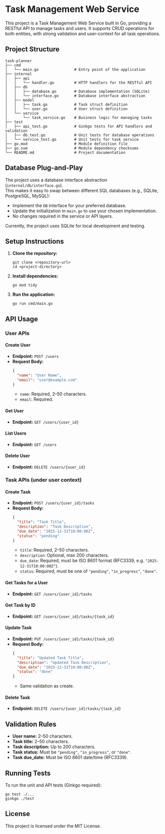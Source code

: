 # Task Management Web Service

This project is a Task Management Web Service built in Go, providing a RESTful API to manage tasks and users. It supports CRUD operations for both entities, with strong validation and user-context for all task operations.

## Project Structure

```
task-planner
├── cmd
│   └── main.go                # Entry point of the application
├── internal
│   ├── api
│   │   └── handler.go         # HTTP handlers for the RESTful API
│   ├── db
│   │   ├── database.go        # Database implementation (SQLite)
│   │   └── interface.go       # Database interface abstraction
│   ├── model
│   │   ├── task.go            # Task struct definition
│   │   └── user.go            # User struct definition
│   └── service
│       └── task_service.go    # Business logic for managing tasks
├── test
│   ├── api_test.go            # Ginkgo tests for API handlers and validation
│   ├── db_test.go             # Unit tests for database operations
│   └── service_test.go        # Unit tests for task service
├── go.mod                     # Module definition file
├── go.sum                     # Module dependency checksums
└── README.md                  # Project documentation
```

## Database Plug-and-Play

The project uses a database interface abstraction (`internal/db/interface.go`).  
This makes it easy to swap between different SQL databases (e.g., SQLite, PostgreSQL, MySQL):

- Implement the `DB` interface for your preferred database.
- Update the initialization in `main.go` to use your chosen implementation.
- No changes required in the service or API layers.

Currently, the project uses SQLite for local development and testing.

## Setup Instructions

1. **Clone the repository:**
   ```
   git clone <repository-url>
   cd <project-directory>
   ```

2. **Install dependencies:**
   ```
   go mod tidy
   ```

3. **Run the application:**
   ```
   go run cmd/main.go
   ```

## API Usage

### User APIs

#### Create User

- **Endpoint:** `POST /users`
- **Request Body:**
  ```json
  {
    "name": "User Name",
    "email": "user@example.com"
  }
  ```
  - `name`: Required, 2–50 characters.
  - `email`: Required.

#### Get User

- **Endpoint:** `GET /users/{user_id}`

#### List Users

- **Endpoint:** `GET /users`

#### Delete User

- **Endpoint:** `DELETE /users/{user_id}`

### Task APIs (under user context)

#### Create Task

- **Endpoint:** `POST /users/{user_id}/tasks`
- **Request Body:**
  ```json
  {
    "title": "Task Title",
    "description": "Task Description",
    "due_date": "2025-12-31T10:00:00Z",
    "status": "pending"
  }
  ```
  - `title`: Required, 2–50 characters.
  - `description`: Optional, max 200 characters.
  - `due_date`: Required, must be ISO 8601 format (RFC3339, e.g. `"2025-12-31T10:00:00Z"`).
  - `status`: Required, must be one of `"pending"`, `"in_progress"`, `"done"`.

#### Get Tasks for a User

- **Endpoint:** `GET /users/{user_id}/tasks`

#### Get Task by ID

- **Endpoint:** `GET /users/{user_id}/tasks/{task_id}`

#### Update Task

- **Endpoint:** `PUT /users/{user_id}/tasks/{task_id}`
- **Request Body:**
  ```json
  {
    "title": "Updated Task Title",
    "description": "Updated Task Description",
    "due_date": "2025-12-31T10:00:00Z",
    "status": "done"
  }
  ```
  - Same validation as create.

#### Delete Task

- **Endpoint:** `DELETE /users/{user_id}/tasks/{task_id}`

## Validation Rules

- **User name:** 2–50 characters.
- **Task title:** 2–50 characters.
- **Task description:** Up to 200 characters.
- **Task status:** Must be `"pending"`, `"in_progress"`, or `"done"`.
- **Task due_date:** Must be ISO 8601 date/time (RFC3339).

## Running Tests

To run the unit and API tests (Ginkgo required):

```
go test ./...
ginkgo ./test
```

## License

This project is licensed under the MIT License.